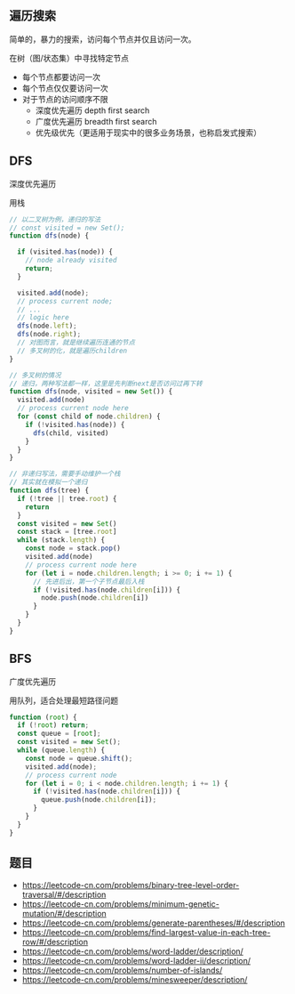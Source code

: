## 遍历搜索

简单的，暴力的搜索，访问每个节点并仅且访问一次。

在树（图/状态集）中寻找特定节点

- 每个节点都要访问一次
- 每个节点仅仅要访问一次
- 对于节点的访问顺序不限
  - 深度优先遍历 depth first search
  - 广度优先遍历 breadth first search
  - 优先级优先（更适用于现实中的很多业务场景，也称启发式搜索）

## DFS

深度优先遍历

用栈

```js
// 以二叉树为例，递归的写法
// const visited = new Set();
function dfs(node) {

  if (visited.has(node)) {
    // node already visited
    return;
  }

  visited.add(node);
  // process current node;
  // ...
  // logic here
  dfs(node.left);
  dfs(node.right);
  // 对图而言，就是继续遍历连通的节点
  // 多叉树的化，就是遍历children
}

// 多叉树的情况
// 递归，两种写法都一样，这里是先判断next是否访问过再下转
function dfs(node, visited = new Set()) {
  visited.add(node)
  // process current node here
  for (const child of node.children) {
    if (!visited.has(node)) {
      dfs(child, visited)
    }
  }
}

// 非递归写法，需要手动维护一个栈
// 其实就在模拟一个递归
function dfs(tree) {
  if (!tree || tree.root) {
    return
  }
  const visited = new Set()
  const stack = [tree.root]
  while (stack.length) {
    const node = stack.pop()
    visited.add(node)
    // process current node here
    for (let i = node.children.length; i >= 0; i += 1) {
      // 先进后出，第一个子节点最后入栈
      if (!visited.has(node.children[i])) {
        node.push(node.children[i])
      }
    }
  }
}
```

## BFS

广度优先遍历

用队列，适合处理最短路径问题

```js
function (root) {
  if (!root) return;
  const queue = [root];
  const visited = new Set();
  while (queue.length) {
    const node = queue.shift();
    visited.add(node);
    // process current node
    for (let i = 0; i < node.children.length; i += 1) {
      if (!visited.has(node.children[i])) {
        queue.push(node.children[i]);
      }
    }
  }
}
```

## 题目

- https://leetcode-cn.com/problems/binary-tree-level-order-traversal/#/description
- https://leetcode-cn.com/problems/minimum-genetic-mutation/#/description
- https://leetcode-cn.com/problems/generate-parentheses/#/description
- https://leetcode-cn.com/problems/find-largest-value-in-each-tree-row/#/description
- https://leetcode-cn.com/problems/word-ladder/description/
- https://leetcode-cn.com/problems/word-ladder-ii/description/
- https://leetcode-cn.com/problems/number-of-islands/
- https://leetcode-cn.com/problems/minesweeper/description/
